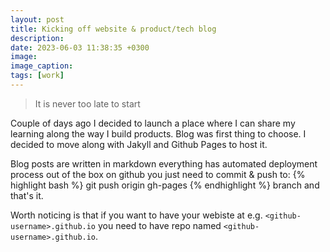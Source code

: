 ```yaml
---
layout: post
title: Kicking off website & product/tech blog
description:
date: 2023-06-03 11:38:35 +0300
image:
image_caption:
tags: [work]
---
```


> It is never too late to start

Couple of days ago I decided to launch a place where I can share my learning along the way I build products. 
Blog was first thing to choose. 
I decided to move along with Jakyll and Github Pages to host it. 

Blog posts are written in markdown everything has automated deployment process out of the box on github you just need
to commit & push to: 
{% highlight bash %}
git push origin gh-pages
{% endhighlight %}
branch and that's it. 

Worth noticing is that if you want to have your webiste at e.g. <code>&lt;github-username&gt;.github.io</code> you need to have repo named <code>&lt;github-username&gt;.github.io</code>.